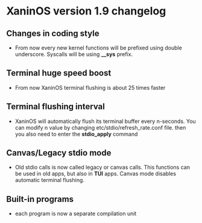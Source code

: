 
# XaninOS version 1.9 changelog

## Changes in coding style
- From now every new kernel functions will be prefixed using double underscore. Syscalls will be using **__sys** prefix.

## Terminal huge speed boost
- From now XaninOS terminal flushing is about 25 times faster
## Terminal flushing interval
- XaninOS will automatically flush its terminal buffer every n-seconds. You can modify n value by changing etc/stdio/refresh_rate.conf file. then you also need to enter the **stdio_apply** command

## Canvas/Legacy stdio mode
- Old stdio calls is now called legacy or canvas calls. This functions can be used in old apps, but also in **TUI** apps. Canvas mode disables automatic terminal flushing.

## Built-in programs
- each program is now a separate compilation unit